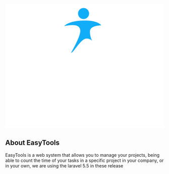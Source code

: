 <p align="center"><img src="https://github.com/WellingtonMaia/projeto_tcc/blob/master/public/img/easytools.png"></p>

## About EasyTools

EasyTools is a web system that allows you to manage your projects, being able to count the time of your tasks in a specific project in your company, or in your own, we are using the laravel 5.5 in these release
